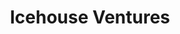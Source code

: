---
layout: firm_page
title: "Icehouse Ventures"
id: "icehouseventures.co.nz"
permalink: "/icehouseventuresicehouseventures.co.nz/"
website: "https://www.icehouseventures.co.nz"
offices: "Auckland (New Zealand)"
investment_stages: "Seed, Series A, Series B"
portfolio_companies: "Hnry, Halter, Crimson Education, Sharesies, Partly, Dawn Aerospace, Tracksuit, Mint Innovation, LawVu, Tradify, Open Star, Shuttlerock, Ethique, Rocos, Basis, Ask Nicely, Fuel50, Joyous, Spalk, Parrot Analytics, ArchiPro, PowerbyProxi"
portfolio_link: "https://www.icehouseventures.co.nz/portfolio"
investment_markets: "Software, Hardware, Medtech, Fintech, Edtech"
founded_year: "2002"
description: "Icehouse Ventures is an early-stage venture capital firm that invests in brave Kiwi founders building global companies from New Zealand. They've invested over $488m into over 340 New Zealand companies since 2003 and have over $750m in assets under management."
linkedin: "https://www.linkedin.com/company/icehouse-ventures/"
twitter: ""
instagram: "https://www.instagram.com/icehouseventures/"
team_page: "https://www.icehouseventures.co.nz/about"
investor_type: "Venture Capital"
crunchbase: "https://www.crunchbase.com/organization/icehouse-ventures"
pitchbook: "https://pitchbook.com/profiles/investor/294492-70"

# SEO Optimization
meta_title: "Icehouse Ventures - VC Firm - projectstartups.com"
meta_description: "Icehouse Ventures, Icehouse Ventures is an early-stage venture capital firm that invests in brave Kiwi founders building global companies from New Zealand. They've inves..."
meta_keywords: "Icehouse Ventures, Software, Hardware, Medtech, Fintech, Edtech, VC firm, venture capital, startup investor, projectstartups.com"
canonical_url: "https://vc.projectstartups.com/icehouseventuresicehouseventures.co.nz/"
---
